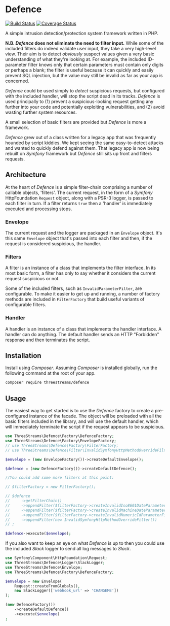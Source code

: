 # Defence

[![Build Status](https://travis-ci.com/threestreams/defence.svg?branch=master)](https://travis-ci.com/threestreams/defence) [![Coverage Status](https://coveralls.io/repos/github/threestreams/defence/badge.svg?branch=master)](https://coveralls.io/github/threestreams/defence?branch=master)

A simple intrusion detection/protection system framework written in PHP.

**N.B. _Defence_ does not eliminate the need to filter input.**  While some of the included filters do indeed validate user input, they take a very high-level view.  Their aim is to detect _obviously_ suspect values given a very basic understanding of what they're looking at.  For example, the included ID-parameter filter knows only that certain parameters must contain only digits or perhaps a blank; the filter is useful because it can quickly and easily prevent SQL injection, but the value may still be invalid as far as your app is concerned.

_Defence_ could be used simply to _detect_ suspicious requests, but configured with the included handler, will stop the script dead in its tracks.  _Defence_ is used principally to (1) prevent a suspicious-looking request getting any further into your code and potentially exploiting vulnerabilities, and (2) avoid wasting further system resources.

A small selection of basic filters are provided but _Defence_ is more a framework.

_Defence_ grew out of a class written for a legacy app that was frequently hounded by script kiddies.  We kept seeing the same easy-to-detect attacks and wanted to quickly defend against them.  That legacy app is now being rebuilt on _Symfony_ framework but _Defence_ still sits up front and filters requests.

## Architecture

At the heart of _Defence_ is a simple filter-chain comprising a number of callable objects, 'filters'.  The current request, in the form of a _Symfony_ HttpFoundation `Request` object, along with a PSR-3 logger, is passed to each filter in turn.  If a filter returns `true` then a 'handler' is immediately executed and processing stops.

### Envelope

The current request and the logger are packaged in an `Envelope` object.  It's this same `Envelope` object that's passed into each filter and then, if the request is considered suspicious, the handler.

### Filters

A filter is an instance of a class that implements the filter interface.  In its most basic form, a filter has only to say whether it considers the current request suspicious or not.

Some of the included filters, such as `InvalidParameterFilter`, are configurable.  To make it easier to get up and running, a number of factory methods are included in `FilterFactory` that build useful variants of configurable filters.

### Handler

A handler is an instance of a class that implements the handler interface.  A handler can do anything.  The default handler sends an HTTP "Forbidden" response and then terminates the script.

## Installation

Install using _Composer_.  Assuming _Composer_ is installed globally, run the following command at the root of your app.

```sh
composer require threestreams/defence
```

## Usage

The easiest way to get started is to use the _Defence_ factory to create a pre-configured instance of the facade.  The object will be preloaded with all the basic filters included in the library, and will use the default handler, which will immediately terminate the script if the request appears to be suspicious.

```php
use ThreeStreams\Defence\Factory\DefenceFactory;
use ThreeStreams\Defence\Factory\EnvelopeFactory;
// use ThreeStreams\Defence\Factory\FilterFactory;
// use ThreeStreams\Defence\Filter\InvalidSymfonyHttpMethodOverrideFilter;

$envelope = (new EnvelopeFactory())->createDefaultEnvelope();

$defence = (new DefenceFactory())->createDefaultDefence();

//You could add some more filters at this point:

// $filterFactory = new FilterFactory();

// $defence
//     ->getFilterChain()
//     ->appendFilter($filterFactory->createInvalidIso8601DateParameterFilter(['starts_on', 'ends_on']))
//     ->appendFilter($filterFactory->createInvalidMachineDateParameterFilter(['search_date']))
//     ->appendFilter($filterFactory->createInvalidNumericIdParameterFilter('/_id$/'))
//     ->appendFilter(new InvalidSymfonyHttpMethodOverrideFilter())
// ;

$defence->execute($envelope);
```

If you also want to keep an eye on what _Defence_ is up to then you could use the included _Slack_ logger to send all log messages to _Slack_.

```php
use Symfony\Component\HttpFoundation\Request;
use ThreeStreams\Defence\Logger\SlackLogger;
use ThreeStreams\Defence\Envelope;
use ThreeStreams\Defence\Factory\DefenceFactory;

$envelope = new Envelope(
    Request::createFromGlobals(),
    new SlackLogger(['webhook_url' => 'CHANGEME'])
);

(new DefenceFactory())
    ->createDefaultDefence()
    ->execute($envelope)
;
```
